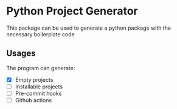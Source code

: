 # Python Project Generator

This package can be used to generate a python package with the necessary boilerplate code

## Usages

The program can generate:
- [x] Empty projects
- [ ] Installable projects
- [ ] Pre-commit hooks
- [ ] Github actions

